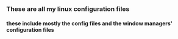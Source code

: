 ### These are all my linux configuration files
#### these include mostly the config files and the window managers' configuration files

